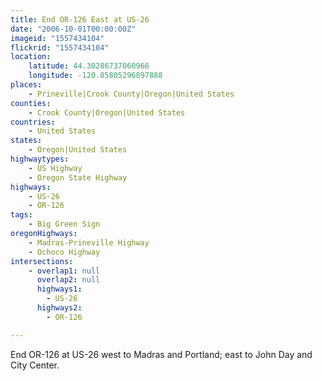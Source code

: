 ```yaml
---
title: End OR-126 East at US-26
date: "2006-10-01T00:00:00Z"
imageid: "1557434104"
flickrid: "1557434104"
location:
    latitude: 44.30286737060966
    longitude: -120.85805296897888
places:
    - Prineville|Crook County|Oregon|United States
counties:
    - Crook County|Oregon|United States
countries:
    - United States
states:
    - Oregon|United States
highwaytypes:
    - US Highway
    - Oregon State Highway
highways:
    - US-26
    - OR-126
tags:
    - Big Green Sign
oregonHighways:
    - Madras-Prineville Highway
    - Ochoco Highway
intersections:
    - overlap1: null
      overlap2: null
      highways1:
        - US-26
      highways2:
        - OR-126

---
```

End OR-126 at US-26 west to Madras and Portland; east to John Day and City Center.